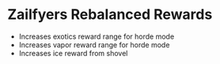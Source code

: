 # Zailfyers Rebalanced Rewards
* Increases exotics reward range for horde mode
* Increases vapor reward range for horde mode
* Increases ice reward from shovel
